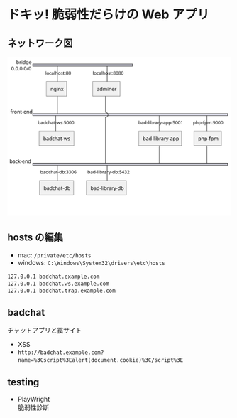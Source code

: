 # ドキッ! 脆弱性だらけの Web アプリ

## ネットワーク図

![network](diagrams/network/network.svg)

## hosts の編集

- mac: `/private/etc/hosts`
- windows: `C:\Windows\System32\drivers\etc\hosts`

```
127.0.0.1 badchat.example.com
127.0.0.1 badchat.ws.example.com
127.0.0.1 badchat.trap.example.com
```

## badchat

チャットアプリと罠サイト

- XSS
- `http://badchat.example.com?name=%3Cscript%3Ealert(document.cookie)%3C/script%3E`

<!-- ## bad-library

電子書籍の貸出管理

- SQLi

## bad-channel

オンライン掲示板

- XSS -->

## testing

- PlayWright  
  脆弱性診断
